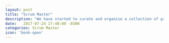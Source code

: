 ```yaml
---
layout: post
title: "Scrum Master"
description: "We have started to curate and organise a collection of practical topics, techniques, tips n tricks to help with Scrum Mastery"
date:   2017-07-24 17:40:00 -0300
categories: Scrum Master
icon: 'book-open'
---
```

